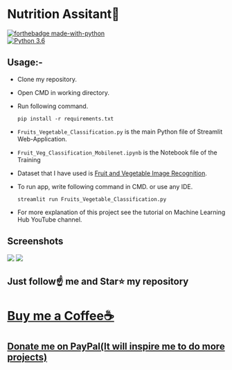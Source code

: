 # Nutrition Assitant🍅

[![forthebadge made-with-python](http://ForTheBadge.com/images/badges/made-with-python.svg)](https://www.python.org/)  
[![Python 3.6](https://img.shields.io/badge/python-3.6-blue.svg)](https://www.python.org/downloads/release/python-360/)

## Usage:-

-   Clone my repository.
-   Open CMD in working directory.
-   Run following command.

    ```
    pip install -r requirements.txt
    ```

-   `Fruits_Vegetable_Classification.py` is the main Python file of Streamlit Web-Application.
-   `Fruit_Veg_Classification_Mobilenet.ipynb` is the Notebook file of the Training
-   Dataset that I have used is [Fruit and Vegetable Image Recognition](https://www.kaggle.com/kritikseth/fruit-and-vegetable-image-recognition).
-   To run app, write following command in CMD. or use any IDE.

    ```
    streamlit run Fruits_Vegetable_Classification.py
    ```

-   For more explanation of this project see the tutorial on Machine Learning Hub YouTube channel.

## Screenshots

<img src="https://github.com/Spidy20/Fruit_Vegetable_Recognition/Screenshots/Home.jpeg">
<img src="https://github.com/Spidy20/Fruit_Vegetable_Recognition/blob/master/sc2.PNG">

## Just follow☝️ me and Star⭐ my repository

# [Buy me a Coffee☕](https://www.buymeacoffee.com/spidy20)

## [Donate me on PayPal(It will inspire me to do more projects)](https://www.paypal.me/spidy1820)
